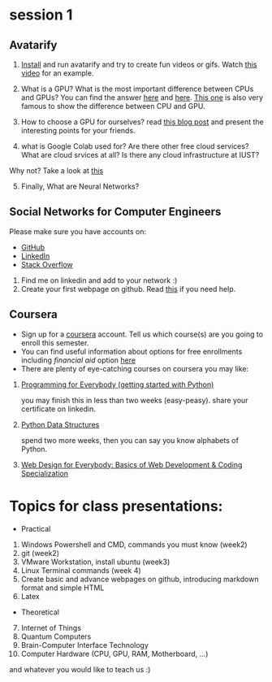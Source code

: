 # session 1

## Avatarify

1. [Install](https://github.com/alievk/avatarify#install) and run avatarify and try to create fun videos or gifs. Watch [this video](https://www.aparat.com/v/jnMY2/%D9%88%DB%8C%D8%AF%DB%8C%D9%88_%D8%A7%DB%8C%D8%B1%D8%A7%D9%86_%D9%85%D9%86_%D9%87%D9%85%D8%A7%DB%8C%D9%88%D9%86_%D8%B4%D8%AC%D8%B1%DB%8C%D8%A7%D9%86_%D9%88_%D9%87%D9%86%D8%B1%D9%86%D9%85%D8%A7%DB%8C%DB%8C_%D8%AC%D9%85%D8%B9%DB%8C_%D8%A7%D8%B2_%D9%82%D9%87%D8%B1%D9%85%D8%A7%D9%86%D8%A7%D9%86) for an example.

2. What is a GPU? What is the most important difference between CPUs and GPUs? You can find the answer [here](https://www.youtube.com/watch?v=XKOI9-G-wk8) and [here](https://www.youtube.com/watch?v=1kypaBjJ-pg). [This one](https://www.youtube.com/watch?v=-P28LKWTzrI) is also very famous to show the difference between CPU and GPU.

3. How to choose a GPU for ourselves? read [this blog post](https://www.shahrsakhtafzar.com/fa/buyer-guide/4504-best-graphic-cards-to-buy-with-price) and present the interesting points for your friends.

4. what is Google Colab used for? Are there other free cloud services? What are cloud srvices at all? Is there any cloud infrastructure at IUST?

Why not? Take a look at [this](https://ccc.iust.ac.ir/)

5. Finally, What are Neural Networks?

## Social Networks for Computer Engineers

Please make sure you have accounts on:

- [GitHub](https://github.com/)
- [LinkedIn](https://www.linkedin.com)
- [Stack Overflow](https://stackoverflow.com)

1. Find me on linkedin and add to your network :)
2. Create your first webpage on github. Read [this](https://programmingliftoff.com/create-your-first-website-on-github-pages/) if you need help.


## Coursera 

- Sign up for a [coursera](https://www.coursera.org) account. Tell us which course(s) are you going to enroll this semester.
- You can find useful information about options for free enrollments including _financial aid_ option [here](https://virgool.io/cheyab-blog/coursera-guide-for-iranians-s7aubrjoqedi)
- There are plenty of eye-catching courses on coursera you may like:

 1. [Programming for Everybody (getting started with Python)](https://www.coursera.org/learn/python?specialization=python)

    you may finish this in less than two weeks (easy-peasy). share your certificate on linkedin. 

 2. [Python Data Structures](https://www.coursera.org/learn/python-data?specialization=python)

    spend two more weeks, then you can say you know alphabets of Python.

 3. [Web Design for Everybody: Basics of Web Development & Coding Specialization](https://www.coursera.org/specializations/web-design)


# Topics for class presentations:

- Practical
1. Windows Powershell and CMD, commands you must know (week2)
2. git (week2)
3. VMware Workstation, install ubuntu (week3)
4. Linux Terminal commands (week 4)
5. Create basic and advance webpages on github, introducing markdown format and simple HTML 
6. Latex 

- Theoretical
7. Internet of Things 
8. Quantum Computers
9. Brain-Computer Interface Technology
10. Computer Hardware (CPU, GPU, RAM, Motherboard, ...)

and whatever you would like to teach us :)
